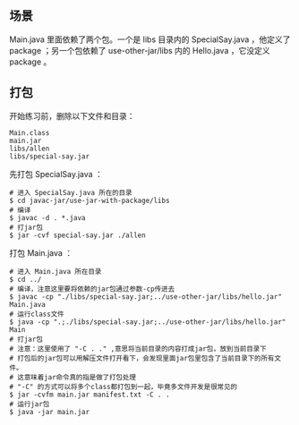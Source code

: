 ## 场景

Main.java 里面依赖了两个包。一个是 libs 目录内的 SpecialSay.java ，他定义了 package ；另一个包依赖了 use-other-jar/libs 内的 Hello.java ，它没定义 package 。

## 打包

开始练习前，删除以下文件和目录：

```
Main.class
main.jar
libs/allen
libs/special-say.jar
```

先打包 SpecialSay.java ：

```shell
# 进入 SpecialSay.java 所在的目录
$ cd javac-jar/use-jar-with-package/libs
# 编译
$ javac -d . *.java
# 打jar包
$ jar -cvf special-say.jar ./allen
```

打包 Main.java ：

```shell
# 进入 Main.java 所在目录
$ cd ../
# 编译，注意这里要将依赖的jar包通过参数-cp传进去
$ javac -cp "./libs/special-say.jar;../use-other-jar/libs/hello.jar" Main.java
# 运行class文件
$ java -cp ".;./libs/special-say.jar;../use-other-jar/libs/hello.jar" Main
# 打jar包
# 注意：这里使用了 "-C . ." ,意思将当前目录的内容打成jar包，放到当前目录下
# 打包后的jar包可以用解压文件打开看下，会发现里面jar包里包含了当前目录下的所有文件。
# 这意味着jar命令真的指是做了打包处理
# "-C" 的方式可以将多个class都打包到一起，毕竟多文件开发是很常见的
$ jar -cvfm main.jar manifest.txt -C . .
# 运行jar包
$ java -jar main.jar
```
